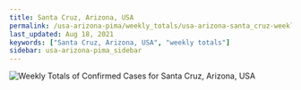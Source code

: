 ```yaml
---
title: Santa Cruz, Arizona, USA
permalink: /usa-arizona-pima/weekly_totals/usa-arizona-santa_cruz-weekly_totals.html
last_updated: Aug 18, 2021
keywords: ["Santa Cruz, Arizona, USA", "weekly totals"]
sidebar: usa-arizona-pima_sidebar
---
```


![Weekly Totals of Confirmed Cases for Santa Cruz, Arizona, USA](/covid_tracker/images/graphs/usa-arizona-santa_cruz-weekly_totals_graph.png)
